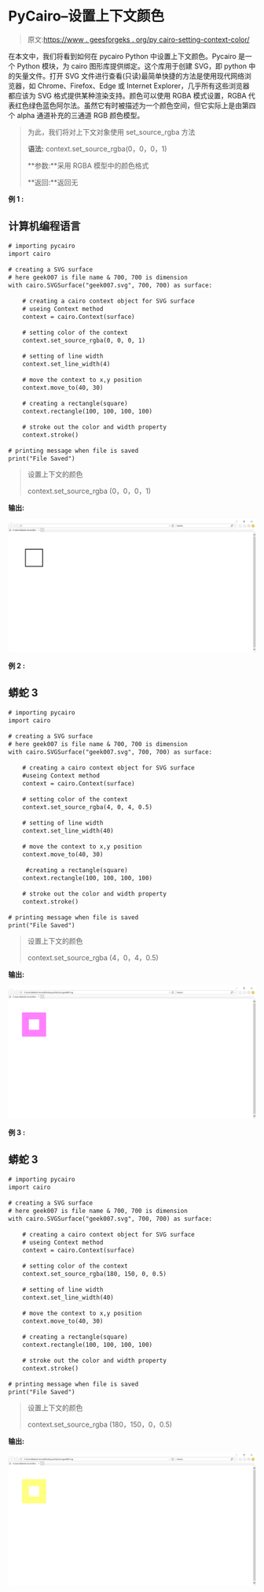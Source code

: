 # PyCairo–设置上下文颜色

> 原文:[https://www . geesforgeks . org/py cairo-setting-context-color/](https://www.geeksforgeeks.org/pycairo-setting-context-color/)

在本文中，我们将看到如何在 pycairo Python 中设置上下文颜色。Pycairo 是一个 Python 模块，为 cairo 图形库提供绑定。这个库用于创建 SVG，即 python 中的矢量文件。打开 SVG 文件进行查看(只读)最简单快捷的方法是使用现代网络浏览器，如 Chrome、Firefox、Edge 或 Internet Explorer，几乎所有这些浏览器都应该为 SVG 格式提供某种渲染支持。颜色可以使用 RGBA 模式设置，RGBA 代表红色绿色蓝色阿尔法。虽然它有时被描述为一个颜色空间，但它实际上是由第四个 alpha 通道补充的三通道 RGB 颜色模型。

> 为此，我们将对上下文对象使用 set_source_rgba 方法
> 
> **语法:** context.set_source_rgba(0，0，0，1)
> 
> **参数:**采用 RGBA 模型中的颜色格式
> 
> **返回:**返回无

**例 1 :**

## 计算机编程语言

```
# importing pycairo
import cairo

# creating a SVG surface
# here geek007 is file name & 700, 700 is dimension
with cairo.SVGSurface("geek007.svg", 700, 700) as surface:

    # creating a cairo context object for SVG surface
    # useing Context method
    context = cairo.Context(surface)

    # setting color of the context
    context.set_source_rgba(0, 0, 0, 1)

    # setting of line width
    context.set_line_width(4)

    # move the context to x,y position
    context.move_to(40, 30)

    # creating a rectangle(square)
    context.rectangle(100, 100, 100, 100)

    # stroke out the color and width property
    context.stroke()

# printing message when file is saved
print("File Saved")
```

> 设置上下文的颜色
> 
> context.set_source_rgba (0，0，0，1)

**输出:**

![](img/34ef8fcc57e398edd17cd6a22e4a82c9.png)

**例 2 :**

## 蟒蛇 3

```
# importing pycairo
import cairo

# creating a SVG surface 
# here geek007 is file name & 700, 700 is dimension
with cairo.SVGSurface("geek007.svg", 700, 700) as surface:

    # creating a cairo context object for SVG surface
    #useing Context method
    context = cairo.Context(surface)

    # setting color of the context
    context.set_source_rgba(4, 0, 4, 0.5)

    # setting of line width
    context.set_line_width(40)

    # move the context to x,y position
    context.move_to(40, 30) 

     #creating a rectangle(square)
    context.rectangle(100, 100, 100, 100)

    # stroke out the color and width property
    context.stroke()

# printing message when file is saved
print("File Saved")
```

> 设置上下文的颜色
> 
> context.set_source_rgba (4，0，4，0.5)

**输出:**

![](img/96cfbe9896080926f4046538c0fadec6.png)

**例 3 :**

## 蟒蛇 3

```
# importing pycairo
import cairo

# creating a SVG surface
# here geek007 is file name & 700, 700 is dimension
with cairo.SVGSurface("geek007.svg", 700, 700) as surface:

    # creating a cairo context object for SVG surface
    # useing Context method
    context = cairo.Context(surface)

    # setting color of the context
    context.set_source_rgba(180, 150, 0, 0.5)

    # setting of line width
    context.set_line_width(40)

    # move the context to x,y position
    context.move_to(40, 30)

    # creating a rectangle(square)
    context.rectangle(100, 100, 100, 100)

    # stroke out the color and width property
    context.stroke()

# printing message when file is saved
print("File Saved")
```

> 设置上下文的颜色
> 
> context.set_source_rgba (180，150，0，0.5)

**输出:**

![](img/c133184bcf005bf1c839195c2cdc62e6.png)